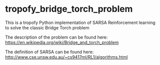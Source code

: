 # tropofy_bridge_torch_problem

This is a tropofy Python implementation of SARSA Reinforcement learning to solve the classic Bridge Torch problem

The description of the problem can be found here: https://en.wikipedia.org/wiki/Bridge_and_torch_problem

The definition of SARSA can be found here: http://www.cse.unsw.edu.au/~cs9417ml/RL1/algorithms.html
